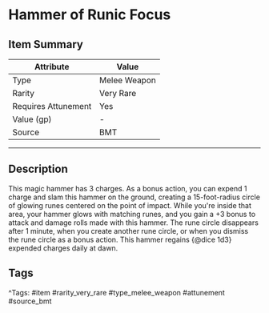# Hammer of Runic Focus

## Item Summary

| Attribute            | Value                        |
|----------------------|------------------------------|
| Type                 | Melee Weapon |
| Rarity               | Very Rare             |
| Requires Attunement  | Yes                |
| Value (gp)           | -    |
| Source               | BMT |

---

## Description

This magic hammer has 3 charges. As a bonus action, you can expend 1 charge and slam this hammer on the ground, creating a 15-foot-radius circle of glowing runes centered on the point of impact. While you're inside that area, your hammer glows with matching runes, and you gain a +3 bonus to attack and damage rolls made with this hammer. The rune circle disappears after 1 minute, when you create another rune circle, or when you dismiss the rune circle as a bonus action. This hammer regains {@dice 1d3} expended charges daily at dawn.

## Tags

^Tags: #item #rarity_very_rare #type_melee_weapon #attunement #source_bmt